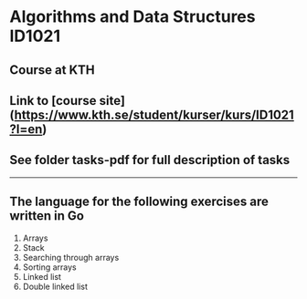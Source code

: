 # Algorithms and Data Structures ID1021
## Course at KTH
Link to [course site] (https://www.kth.se/student/kurser/kurs/ID1021?l=en)
---
## See folder tasks-pdf for full description of tasks
---
## The language for the following exercises are written in Go
1. Arrays  
2. Stack
3. Searching through arrays
4. Sorting arrays
5. Linked list
6. Double linked list
